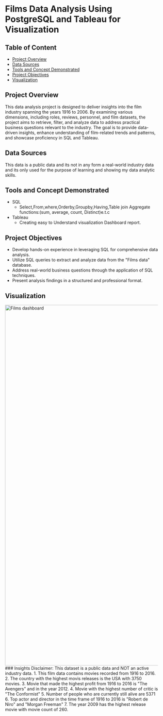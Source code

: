 # Films Data Analysis Using PostgreSQL and Tableau for Visualization
## Table of Content
- [Project Overview](#project-overview)
- [Data Sources](#data-sources)
- [Tools and Concept Demonstrated](#tools-and-concept-demonstrated)
- [Project Objectives](#project-objectives)
- [Visualization](#visualization)

## Project Overview

This data analysis project is designed to deliver insights into the film industry spanning the years 1916 to 2006. By examining various dimensions, including roles, reviews, personnel, and film datasets, the project aims to retrieve, filter, and analyze data to address practical business questions relevant to the industry. The goal is to provide data-driven insights, enhance understanding of film-related trends and patterns, and showcase proficiency in SQL and Tableau.

## Data Sources
This data is a public data and its not in any form a real-world industry data and its only used for the purpose of learning and showing my data analytic skills.

## Tools and Concept Demonstrated
- SQL
  - Select,From,where,Orderby,Groupby,Having,Table join Aggregate functions:(sum, average, count, Distinct)e.t.c
- Tableau
  - Creating easy to Understand visualization Dashboard report.

## Project Objectives
- Develop hands-on experience in leveraging SQL for comprehensive data analysis.  
- Utilize SQL queries to extract and analyze data from the "Films data" database.  
- Address real-world business questions through the application of SQL techniques.  
- Present analysis findings in a structured and professional format.
## Visualization

<img width="1188" alt="Films dashboard" src="https://github.com/user-attachments/assets/76b23e29-6362-473f-883c-41fe5580d646">
### Insights
Disclaimer: This dataset is a public data and NOT an active industry data.
1. This film data contains movies recorded from 1916 to 2016.
2. The country with the highest movis releases is the USA with 3750 movies.
3. Movie that made the highest profit from 1916 to 2016 is "The Avengers" and in the year 2012.
4. Movie with the highest number of critic is "The Conformist"
5. Number of people who are currently still alive are 5371
6. Top actor and director in the time frame of 1916 to 2016 is "Robert de Niro" and "Morgan Freeman"
7. The year 2009 has the highest release movie with movie count of 260.


